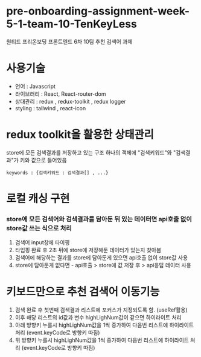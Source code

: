 # pre-onboarding-assignment-week-5-1-team-10-TenKeyLess

원티드 프리온보딩 프론트엔드 6차 10팀 추천 검색어 과제

# 사용기술

- 언어 : Javascript
- 라이브러리 : React, React-router-dom
- 상대관리 : redux , redux-toolkit , redux logger
- styling : tailwind , react-icon

# redux toolkit을 활용한 상태관리

store에 모든 검색결과를 저장하고 있는 구조
하나의 객체에 "검색키워드"와 "검색결과"가 키와 값으로 들어있음

```
keywords : {검색키워드 : 검색결과[] , ...}
```

# 로컬 캐싱 구현

### store에 모든 검색어와 검색결과를 담아둔 뒤 있는 데이터면 api호출 없이 store값 쓰는 식으로 처리

1. 검색어 input창에 타이핑
2. 타입핑 완료 후 2초 뒤에 store에 저장해둔 데이터가 있는지 찾아봄
3. 검색어에 해당하는 결과를 store에 담아둔게 있으면 api호출 없이 store값 사용
4. store에 담아둔게 없다면 - api호출 > store에 값 저장 후 > api응답 데이터 사용

# 키보드만으로 추천 검색어 이동기능

1. 검색 완료 후 첫번째 검색결과 리스트에 포커스가 지정되도록 함. (useRef활용)
2. 이후 해당 리스트의 id값과 변수 highLighNum값이 같으면 하이라이트 처리
3. 아래 방향키 누를시 highLighNum값을 1씩 증가하여 다음번 리스트에 하이라이트 처리 (event.keyCode로 방향키 따짐)
4. 위 방향키 누를시 highLighNum값을 1씩 증가하여 다음번 리스트에 하이라이트 처리 (event.keyCode로 방향키 따짐)
